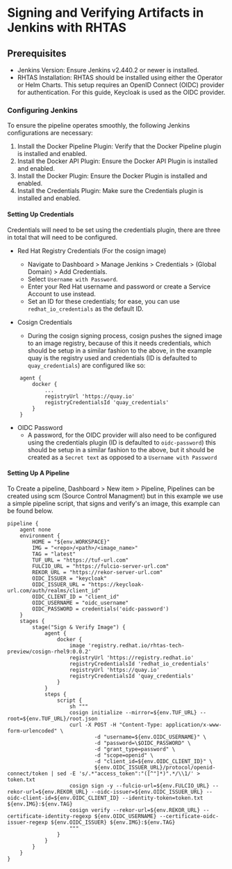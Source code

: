 # Signing and Verifying Artifacts in Jenkins with RHTAS

## Prerequisites
* Jenkins Version: Ensure Jenkins v2.440.2 or newer is installed.
* RHTAS Installation: RHTAS should be installed using either the Operator or Helm Charts. This setup requires an OpenID Connect (OIDC) provider for authentication. For this guide, Keycloak is used as the OIDC provider.


### Configuring Jenkins
To ensure the pipeline operates smoothly, the following Jenkins configurations are necessary:

1) Install the Docker Pipeline Plugin: Verify that the Docker Pipeline plugin is installed and enabled.
2) Install the Docker API Plugin: Ensure the Docker API Plugin is installed and enabled.
3) Install the Docker Plugin: Ensure the Docker Plugin is installed and enabled.
4) Install the Credentials Plugin: Make sure the Credentials plugin is installed and enabled.

#### Setting Up Credentials
Credentials will need to be set using the credentials plugin, there are three in total that will need to be configured.

* Red Hat Registry Credentials (For the cosign image)
    * Navigate to Dashboard > Manage Jenkins > Credentials > (Global Domain) > Add Credentials.
    * Select `Username with Password`.
    * Enter your Red Hat username and password or create a Service Account to use instead.
    * Set an ID for these credentials; for ease, you can use `redhat_io_credentials` as the default ID. 

* Cosign Credentials
    * During the cosign signing process, cosign pushes the signed image to an image registry, because of this it needs credentials, which should be setup in a similar fashion to the above, in the example quay is the registry used and credentials (ID is defaulted to `quay_credentials`) are configured like so:
```
    agent {
        docker {
            ...
            registryUrl 'https://quay.io'
            registryCredentialsId 'quay_credentials'
        }
    }
```

* OIDC Password
    * A password, for the OIDC provider will also need to be configured using the credentials plugin (ID is defaulted to `oidc-password`) this should be setup in a similar fashion to the above, but it should be created as a `Secret text` as opposed to a `Username with Password`


#### Setting Up A Pipeline
To Create a pipeline, Dashboard > New item > Pipeline, Pipelines can be created using scm (Source Control Managment) but in this example we use a simple pipeline script, that signs and verify's an image, this example can be found below.
```
pipeline {
    agent none
    environment {
        HOME = "${env.WORKSPACE}"
        IMG = "<repo>/<path>/<image_name>"
        TAG = "latest"
        TUF_URL = "https://tuf-url.com"
        FULCIO_URL = "https://fulcio-server-url.com"
        REKOR_URL = "https://rekor-server-url.com"
        OIDC_ISSUER = "keycloak"
        OIDC_ISSUER_URL = "https://keycloak-url.com/auth/realms/client_id"
        OIDC_CLIENT_ID = "client_id"
        OIDC_USERNAME = "oidc_username"
        OIDC_PASSWORD = credentials('oidc-password')
    }
    stages {
        stage("Sign & Verify Image") {
            agent {
                docker { 
                    image 'registry.redhat.io/rhtas-tech-preview/cosign-rhel9:0.0.2'
                    registryUrl 'https://registry.redhat.io'
                    registryCredentialsId 'redhat_io_credentials'
                    registryUrl 'https://quay.io'
                    registryCredentialsId 'quay_credentials'
                }
            }
            steps {
                script {
                    sh """
                    cosign initialize --mirror=${env.TUF_URL} --root=${env.TUF_URL}/root.json
                    curl -X POST -H "Content-Type: application/x-www-form-urlencoded" \
                            -d "username=${env.OIDC_USERNAME}" \
                            -d "password=\$OIDC_PASSWORD" \
                            -d "grant_type=password" \
                            -d "scope=openid" \
                            -d "client_id=${env.OIDC_CLIENT_ID}" \
                            ${env.OIDC_ISSUER_URL}/protocol/openid-connect/token | sed -E 's/.*"access_token":"([^"]*)".*/\\1/' > token.txt
                    cosign sign -y --fulcio-url=${env.FULCIO_URL} --rekor-url=${env.REKOR_URL} --oidc-issuer=${env.OIDC_ISSUER_URL} --oidc-client-id=${env.OIDC_CLIENT_ID} --identity-token=token.txt ${env.IMG}:${env.TAG}
                    cosign verify --rekor-url=${env.REKOR_URL} --certificate-identity-regexp ${env.OIDC_USERNAME} --certificate-oidc-issuer-regexp ${env.OIDC_ISSUER} ${env.IMG}:${env.TAG}
                    """
                }
            }
        }
    }
}
```



